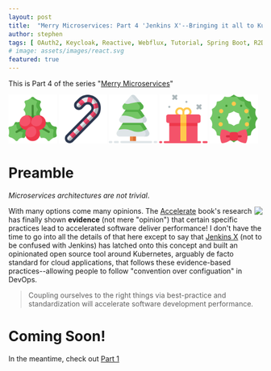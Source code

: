 ```yaml
---
layout: post
title:  "Merry Microservices: Part 4 'Jenkins X'--Bringing it all to Kubernetes"
author: stephen
tags: [ OAuth2, Keycloak, Reactive, Webflux, Tutorial, Spring Boot, R2DBC, Microservices, React, Create React App, TypeScript, Hooks, OpenID Connect ]
# image: assets/images/react.svg
featured: true
---
```


This is Part 4 of the series "[Merry Microservices](/blog/2019/12/17/merry-microservices-an-introduction)"

<img border="0" src="/assets/images/merry-microservices/holly-ivy.svg" width="19%"/>
<img border="0" src="/assets/images/merry-microservices/candy-cane.svg" width="19%"/>
<img border="0" src="/assets/images/merry-microservices/tree.svg" width="19%"/>
<img border="0" src="/assets/images/merry-microservices/gift.svg" width="19%"/>
<img border="0" src="/assets/images/merry-microservices/wreath.svg" width="19%"/>

<!-- {% include toc %} -->

# Preamble

_Microservices architectures are not trivial_. 

<a align="right" target="_blank"  href="https://www.amazon.ca/gp/product/1942788339/ref=as_li_tl?ie=UTF8&camp=15121&creative=330641&creativeASIN=1942788339&linkCode=as2&tag=simplestep-20&linkId=6a06d8e9aed4924d8cd7ba3f7fc1f15c"><img align="right" border="0" src="//ws-na.amazon-adsystem.com/widgets/q?_encoding=UTF8&MarketPlace=CA&ASIN=1942788339&ServiceVersion=20070822&ID=AsinImage&WS=1&Format=_SL160_&tag=simplestep-20" ></a><img align="right" src="//ir-ca.amazon-adsystem.com/e/ir?t=simplestep-20&l=am2&o=15&a=1942788339" width="1" height="1" border="0" alt="" style="border:none !important; margin:0px !important;" />

With many options come many opinions. The [Accelerate](https://www.amazon.ca/gp/product/1942788339/ref=as_li_tl?ie=UTF8&camp=15121&creative=330641&creativeASIN=1942788339&linkCode=as2&tag=simplestep-20&linkId=6a06d8e9aed4924d8cd7ba3f7fc1f15c) book's research has finally shown **evidence** (not mere "opinion") that certain specific practices lead to accelerated software deliver performance! I don't have the time to go into all the details of that here except to say that [Jenkins X](https://jenkins-x.io) (not to be confused with Jenkins) has latched onto this concept and built an opinionated open source tool around Kubernetes, arguably de facto standard for cloud applications, that follows these evidence-based practices--allowing people to follow "convention over configuation" in DevOps. 

> Coupling ourselves to the right things via best-practice and standardization will accelerate software development performance.
<!-- {: .notice} -->

# Coming Soon!

In the meantime, check out [Part 1](/blog/2019/12/17/merry-microservices-part1-resource-server)
